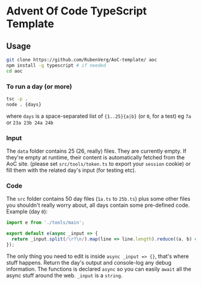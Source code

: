 # Advent Of Code TypeScript Template

## Usage

```sh
git clone https://github.com/RubenVerg/AoC-template/ aoc
npm install -g typescript # if needed
cd aoc
```

### To run a day (or more)

```sh
tsc -p .
node . {days}
```

where `days` is a space-separated list of `{1..25}{a|b}` (or `0`, for a test)
eg `7a` or `23a 23b 24a 24b`

### Input

The `data` folder contains 25 (26, really) files. They are currently empty. If they're empty at runtime, their content is automatically fetched from the AoC site. (please set `src/tools/token.ts` to export your `session` cookie) or fill them with the related day's input (for testing etc).

### Code

The `src` folder contains 50 day files (`1a.ts` to `25b.ts`) plus some other files you shouldn't really worry about, all days contain some pre-defined code. Example (day `0`):

```ts
import e from './tools/main';

export default e(async _input => {
  return _input.split(/\r?\n/).map(line => line.length).reduce((a, b) => a + b);
});
```

The only thing you need to edit is inside `async _input => {}`, that's where stuff happens. Return the day's output and console-log any debug information. The functions is declared `async` so you can easily `await` all the async stuff around the web. `_input` is a `string`.
